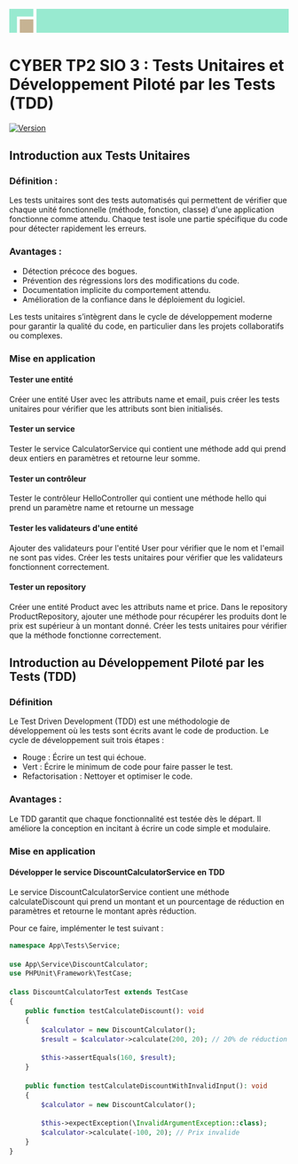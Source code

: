 ![separe](https://github.com/studoo-app/.github/blob/main/profile/studoo-banner-logo.png)
# CYBER TP2 SIO 3 : Tests Unitaires et Développement Piloté par les Tests (TDD)
[![Version](https://img.shields.io/badge/Version-2024-blue)]()

## Introduction aux Tests Unitaires
### Définition :
Les tests unitaires sont des tests automatisés qui permettent de vérifier que chaque unité fonctionnelle
(méthode, fonction, classe) d'une application fonctionne comme attendu. Chaque test isole une partie spécifique du code
pour détecter rapidement les erreurs.

### Avantages :

- Détection précoce des bogues.
- Prévention des régressions lors des modifications du code.
- Documentation implicite du comportement attendu.
- Amélioration de la confiance dans le déploiement du logiciel.

Les tests unitaires s’intègrent dans le cycle de développement moderne pour garantir la qualité du code,
en particulier dans les projets collaboratifs ou complexes.

### Mise en application

#### Tester une entité

Créer une entité User avec les attributs name et email, puis créer les tests unitaires pour vérifier que les attributs
sont bien initialisés.

#### Tester un service

Tester le service CalculatorService qui contient une méthode add qui prend deux entiers en paramètres
et retourne leur somme.

#### Tester un contrôleur

Tester le contrôleur HelloController qui contient une méthode hello qui prend un paramètre name et
retourne un message

#### Tester les validateurs d'une entité

Ajouter des validateurs pour l'entité User pour vérifier que le nom et l'email ne sont pas vides.
Créer les tests unitaires pour vérifier que les validateurs fonctionnent correctement.

#### Tester un repository

Créer une entité Product avec les attributs name et price.
Dans le repository ProductRepository, ajouter une méthode pour récupérer les produits dont le prix est supérieur à un montant donné.
Créer les tests unitaires pour vérifier que la méthode fonctionne correctement.

## Introduction au Développement Piloté par les Tests (TDD)
### Définition
Le Test Driven Development (TDD) est une méthodologie de développement où les tests sont écrits avant le code de production. Le cycle de développement suit trois étapes :

- Rouge : Écrire un test qui échoue.
- Vert : Écrire le minimum de code pour faire passer le test.
- Refactorisation : Nettoyer et optimiser le code.

### Avantages :
Le TDD garantit que chaque fonctionnalité est testée dès le départ.
Il améliore la conception en incitant à écrire un code simple et modulaire.

### Mise en application

#### Développer le service DiscountCalculatorService en TDD

Le service DiscountCalculatorService contient une méthode calculateDiscount qui prend un montant et un pourcentage
de réduction en paramètres et retourne le montant après réduction.

Pour ce faire, implémenter le test suivant :

```php
namespace App\Tests\Service;

use App\Service\DiscountCalculator;
use PHPUnit\Framework\TestCase;

class DiscountCalculatorTest extends TestCase
{
    public function testCalculateDiscount(): void
    {
        $calculator = new DiscountCalculator();
        $result = $calculator->calculate(200, 20); // 20% de réduction

        $this->assertEquals(160, $result);
    }

    public function testCalculateDiscountWithInvalidInput(): void
    {
        $calculator = new DiscountCalculator();

        $this->expectException(\InvalidArgumentException::class);
        $calculator->calculate(-100, 20); // Prix invalide
    }
}

```